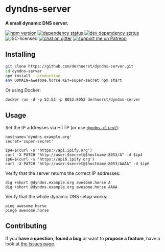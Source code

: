 # dyndns-server

**A small dynamic DNS server.**

[![npm version](https://img.shields.io/npm/v/dyndns-server.svg)](https://www.npmjs.com/package/dyndns-server)
[![dependency status](https://img.shields.io/david/derhuerst/dyndns-server.svg)](https://david-dm.org/derhuerst/dyndns-server)
[![dev dependency status](https://img.shields.io/david/dev/derhuerst/dyndns-server.svg)](https://david-dm.org/derhuerst/dyndns-server#info=devDependencies)
![ISC-licensed](https://img.shields.io/github/license/derhuerst/dyndns-server.svg)
[![chat on gitter](https://badges.gitter.im/derhuerst.svg)](https://gitter.im/derhuerst)
[![support me on Patreon](https://img.shields.io/badge/support%20me-on%20patreon-fa7664.svg)](https://patreon.com/derhuerst)


## Installing

```bash
git clone https://github.com/derhuerst/dyndns-server.git
cd dyndns-server
npm install --production
env DOMAIN=awesome.horse KEY=super-secret npm start
```

Or using Docker:

```shell
docker run -d -p 53:53 -p 8053:8053 derhuerst/dyndns-server
```


## Usage

Set the IP addresses via HTTP (or use [`dyndns-client`](https://www.npmjs.com/package/dyndns-client)):

```shell
hostname='dyndns.example.org'
secret='super-secret'

ip4=$(curl -s 'https://api.ipify.org')
curl -X PATCH "http://user:$secret@$hostname:8053/A" -d $ip4
ip6=$(curl -s 'https://api6.ipify.org')
curl -X PATCH "http://user:$secret@$hostname:8053/AAAA" -d $ip6
```

Verify that the server returns the correct IP addresses:

```shell
dig +short @dyndns.example.org awesome.horse A
dig +short @dyndns.example.org awesome.horse AAAA
```

Verify that the whole dynamic DNS setup works:

```shell
ping awesome.horse
ping6 awesome.horse
```


## Contributing

If you **have a question**, **found a bug** or want to **propose a feature**, have a look at [the issues page](https://github.com/derhuerst/dyndns-server/issues).
